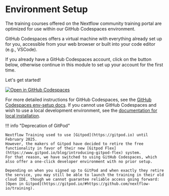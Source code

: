 # Environment Setup

The training courses offered on the Nextflow community training portal are optimized for use within our GitHub Codespaces environment.

GitHub Codespaces offers a virtual machine with everything already set up for you, accessible from your web browser or built into your code editor (e.g., VSCode).

If you already have a GitHub Codespaces account, click on the button below, otherwise continue in this module to set up your account for the first time.

Let's get started!

[![Open in GitHub Codespaces](https://github.com/codespaces/badge.svg)](https://codespaces.new/nextflow-io/training?quickstart=1&ref=master)

For more detailed instructions for GitHub Codespaces, see the [GitHub Codespaces env-setup docs](01_setup.md).
If you cannot use GitHub Codespaces and wish to use a local development environment, see the [documentation for local installation](02_local.md).

!!! info "Deprecation of GitPod"

    Nextflow Training used to use [Gitpod](https://gitpod.io) until February 2025.
    However, the makers of Gitpod have decided to retire the free functionality in favor of their new [Gitpod Flex](https://www.gitpod.io/blog/introducing-gitpod-flex) system.
    For that reason, we have switched to using GitHub Codespaces, which also offer a one-click developer environment with no prior setup.

    Depending on when you signed up to GitPod and when exactly they retire the service, you may still be able to launch the training in their old cloud IDE, though we cannot guarantee reliable access going forward:
    [Open in Gitpod](https://gitpod.io/#https://github.com/nextflow-io/training).

